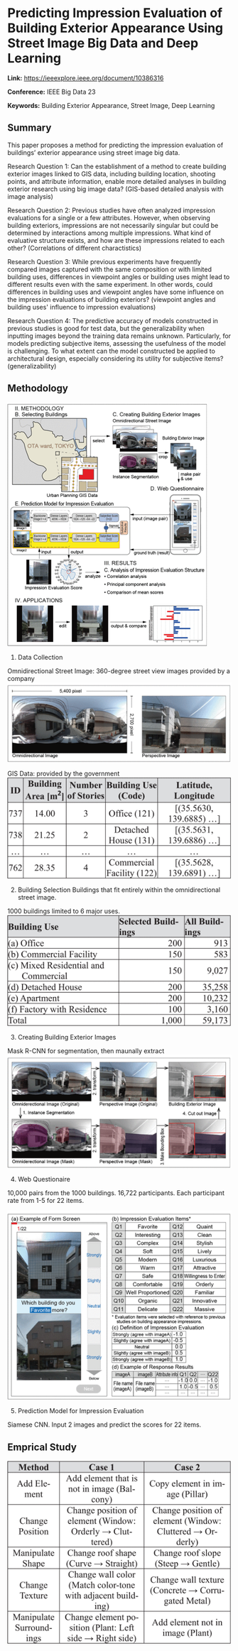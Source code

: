 # Predicting Impression Evaluation of Building Exterior Appearance Using Street Image Big Data and Deep Learning

**Link:** <https://ieeexplore.ieee.org/document/10386316>

**Conference:** IEEE Big Data 23

**Keywords:** Building Exterior Appearance, Street Image, Deep Learning

## Summary
This paper proposes a method for predicting the impression evaluation of buildings’ exterior appearance using street image big data.

Research Question 1: Can the establishment of a method to create building exterior images linked to GIS data, including building location, shooting points, and attribute information, enable more detailed analyses in building exterior research using big image data? (GIS-based detailed analysis with image analysis)

Research Question 2: Previous studies have often analyzed impression evaluations for a single or a few attributes. However, when observing building exteriors, impressions are not necessarily singular but could be determined by interactions among multiple impressions. What kind of evaluative structure exists, and how are these impressions related to each other? (Correlations of different charactistics)

Research Question 3: While previous experiments have frequently compared images captured with the same composition or with limited building uses, differences in viewpoint angles or building uses might lead to different results even with the same experiment. In other words, could differences in building uses and viewpoint angles have some influence on the impression evaluations of building exteriors? (viewpoint angles and building uses' influence to impression evaluations)

Research Question 4: The predictive accuracy of models constructed in previous studies is good for test data, but the generalizability when inputting images beyond the training data remains unknown. Particularly, for models predicting subjective items, assessing the usefulness of the model is challenging. To what extent can the model constructed be applied to architectural design, especially considering its utility for subjective items? (generalizability)

## Methodology
![alt text](image-3.png)

1. Data Collection

Omnidirectional Street Image: 360-degree street view images provided by a company
![alt text](image-4.png)

GIS Data: provided by the government
![alt text](image-5.png)

2. Building Selection
Buildings that fit entirely within the omnidirectional street image.

1000 buildings limited to 6 major uses.
![alt text](image-6.png)

3. Creating Building Exterior Images

Mask R-CNN for segmentation, then maunally extract
![alt text](image-7.png)

4. Web  Questionaire

10,000 pairs from the 1000 buildings. 16,722 participants. Each participant rate from 1-5 for 22 items.

![alt text](image-8.png)

5. Prediction Model for Impression Evaluation

Siamese CNN. Input 2 images and predict the scores for 22 items.

## Emprical Study

![alt text](image-9.png)